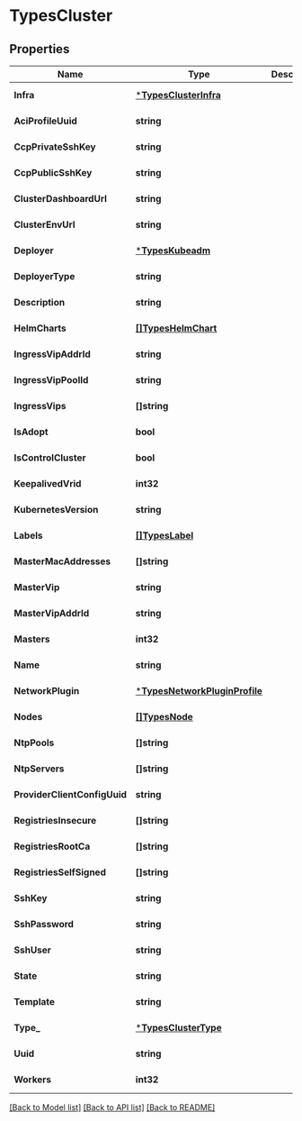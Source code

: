 # TypesCluster

## Properties
Name | Type | Description | Notes
------------ | ------------- | ------------- | -------------
**Infra** | [***TypesClusterInfra**](types.Cluster.Infra.md) |  | [default to null]
**AciProfileUuid** | **string** |  | [default to null]
**CcpPrivateSshKey** | **string** |  | [default to null]
**CcpPublicSshKey** | **string** |  | [default to null]
**ClusterDashboardUrl** | **string** |  | [default to null]
**ClusterEnvUrl** | **string** |  | [default to null]
**Deployer** | [***TypesKubeadm**](types.Kubeadm.md) |  | [default to null]
**DeployerType** | **string** |  | [default to null]
**Description** | **string** |  | [default to null]
**HelmCharts** | [**[]TypesHelmChart**](types.HelmChart.md) |  | [default to null]
**IngressVipAddrId** | **string** |  | [default to null]
**IngressVipPoolId** | **string** |  | [default to null]
**IngressVips** | **[]string** |  | [default to null]
**IsAdopt** | **bool** |  | [default to null]
**IsControlCluster** | **bool** |  | [default to null]
**KeepalivedVrid** | **int32** |  | [default to null]
**KubernetesVersion** | **string** |  | [default to null]
**Labels** | [**[]TypesLabel**](types.Label.md) |  | [default to null]
**MasterMacAddresses** | **[]string** |  | [default to null]
**MasterVip** | **string** |  | [default to null]
**MasterVipAddrId** | **string** |  | [default to null]
**Masters** | **int32** |  | [default to null]
**Name** | **string** |  | [default to null]
**NetworkPlugin** | [***TypesNetworkPluginProfile**](types.NetworkPluginProfile.md) |  | [default to null]
**Nodes** | [**[]TypesNode**](types.Node.md) |  | [default to null]
**NtpPools** | **[]string** |  | [default to null]
**NtpServers** | **[]string** |  | [default to null]
**ProviderClientConfigUuid** | **string** |  | [default to null]
**RegistriesInsecure** | **[]string** |  | [default to null]
**RegistriesRootCa** | **[]string** |  | [default to null]
**RegistriesSelfSigned** | **[]string** |  | [default to null]
**SshKey** | **string** |  | [default to null]
**SshPassword** | **string** |  | [default to null]
**SshUser** | **string** |  | [default to null]
**State** | **string** |  | [default to null]
**Template** | **string** |  | [default to null]
**Type_** | [***TypesClusterType**](types.ClusterType.md) |  | [default to null]
**Uuid** | **string** |  | [default to null]
**Workers** | **int32** |  | [default to null]

[[Back to Model list]](../README.md#documentation-for-models) [[Back to API list]](../README.md#documentation-for-api-endpoints) [[Back to README]](../README.md)


